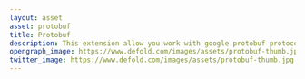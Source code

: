 ```yaml
---
layout: asset
asset: protobuf
title: Protobuf
description: This extension allow you work with google protobuf protocol (files .proto), encode and decode them.
opengraph_image: https://www.defold.com/images/assets/protobuf-thumb.jpg
twitter_image: https://www.defold.com/images/assets/protobuf-thumb.jpg
---
```

